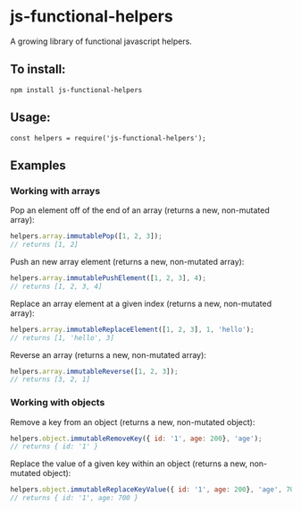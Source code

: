 # js-functional-helpers

A growing library of functional javascript helpers.

## To install:

```npm install js-functional-helpers```

## Usage:
```
const helpers = require('js-functional-helpers');
```
## Examples 

### Working with arrays
Pop an element off of the end of an array (returns a new, non-mutated array):
```javascript
helpers.array.immutablePop([1, 2, 3]);
// returns [1, 2]
```
Push an new array element (returns a new, non-mutated array):
```javascript
helpers.array.immutablePushElement([1, 2, 3], 4);
// returns [1, 2, 3, 4]
```
Replace an array element at a given index (returns a new, non-mutated array):
```javascript
helpers.array.immutableReplaceElement([1, 2, 3], 1, 'hello');
// returns [1, 'hello', 3]
```
Reverse an array (returns a new, non-mutated array):
```javascript
helpers.array.immutableReverse([1, 2, 3]);
// returns [3, 2, 1]
```
### Working with objects
Remove a key from an object (returns a new, non-mutated object):
```javascript
helpers.object.immutableRemoveKey({ id: '1', age: 200}, 'age');
// returns { id: '1' }
```
Replace the value of a given key within an object (returns a new, non-mutated object):
```javascript
helpers.object.immutableReplaceKeyValue({ id: '1', age: 200}, 'age', 700);
// returns { id: '1', age: 700 }
```


